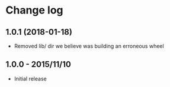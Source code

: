 Change log
==========

1.0.1 (2018-01-18)
------------------

- Removed lib/ dir we believe was building an erroneous wheel

1.0.0 - 2015/11/10
------------------

- Initial release

